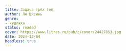 ```yaml
---
title: Задача трёх тел
author: Лю Цисинь
genre:
- художка
status: readed
cover: https://www.litres.ru/pub/c/cover/24427853.jpg
date: 2024-12-04
headless: true
---
```


